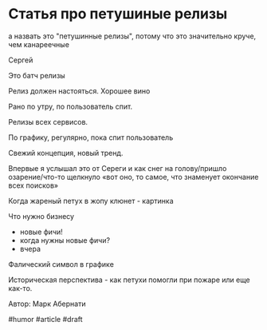 # Статья про петушиные релизы

>
а назвать это "петушинные релизы", потому что это значительно круче, чем канареечные

Сергей


Это батч релизы

Релиз должен настояться. Хорошее вино 

Рано по утру, по пользователь спит.

Релизы всех сервисов.

По графику, регулярно, пока спит пользователь 

  

Свежий концепция, новый тренд.

  

Впервые я услышал это от Сереги и как снег на голову/пришло озарение/что-то щелкнуло «вот оно, то самое, что знаменует окончание всех поисков»

  

Когда жареный петух в жопу клюнет - картинка

  

Что нужно бизнесу 

- новые фичи!
- когда нужны новые фичи?
- вчера

  

Фалический символ в графике

  

Историческая перспектива - как петухи помогли при пожаре или еще как-то.

  

Автор: Марк Абернати

#humor #article #draft